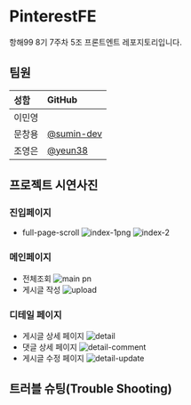 
# PinterestFE

항해99 8기 7주차 5조 프론트엔트 레포지토리입니다.

## 팀원

| 성함 | GitHub | 
| :-- | :-- |
| 이민영 |  |
| 문창용 | [@sumin-dev](https://github.com/sumin-dev) |  
| 조영은 | [@yeun38](https://github.com/yeun38) |  

## 프로젝트 시연사진

### 진입페이지
- full-page-scroll
![index-1png](https://user-images.githubusercontent.com/86697114/186668791-a90ec299-0b87-40e3-83b1-17e332ffa026.png)
![index-2](https://user-images.githubusercontent.com/86697114/186668925-ecee634a-2b8e-4fbc-b2b7-c1573ffb1a8d.png)

### 메인페이지
- 전체조회
![main pn](https://user-images.githubusercontent.com/86697114/186670703-dc79d1fd-e7ee-4bca-90c7-df8b13eecebd.png)
- 게시글 작성
![upload](https://user-images.githubusercontent.com/86697114/186676715-e39de097-0954-4008-9336-4548d856f758.png)


### 디테일 페이지
- 게시글 상세 페이지
![detail](https://user-images.githubusercontent.com/86697114/186676249-2fed4c64-2615-42e9-9fa5-d92c8b588553.png)
- 댓글 상세 페이지
![detail-comment](https://user-images.githubusercontent.com/86697114/186676200-0b5e742b-c899-46c6-9e4d-59f3d80a5bcc.png)
- 게시글 수정 페이지
![detail-update](https://user-images.githubusercontent.com/86697114/186668986-3806db89-105e-4f78-ad02-8f2f315d3698.png)

## 트러블 슈팅(Trouble Shooting)
